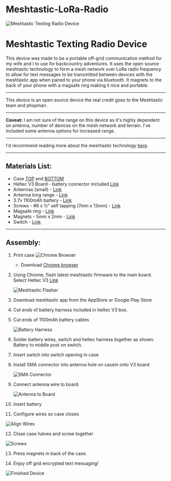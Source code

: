 # Meshtastic-LoRa-Radio

![Meshtastic Texting Radio Device](./images/piggyback1.jpg)
  
# Meshtastic Texting Radio Device

This device was made to be a portable off-grid communication method for my wife and I to use for backcountry adventures. It uses the open source meshtastic technology to form a mesh network over LoRa radio frequency to allow for text messages to be transmitted between devices with the meshtastic app when paired to your phone via bluetooth. It magnets to the back of your phone with a magsafe ring making it nice and portable.

---

This device is an open source device the real credit goes to the Meshtastic team and phspman.

---

**Caveat:** I am not sure of the range on this device as it's highly dependent on antenna, number of devices on the mesh network and terrain. I've included some antenna options for increased range.

---

I'd recommend reading more about the meshtastic technology [here](https://meshtastic.org/).

---

## Materials List:

- Case [TOP](./files/Top%20No%20Logo.stl) and [BOTTOM](./files/Bottom%20Meshtastic%20Magsafe.stl)
- Heltec V3 Board - battery connector included [Link](https://www.amazon.com/dp/B07FYWFH4C?psc=1&ref=ppx_yo2ov_dt_b_product_details)
- Antennas (small) - [Link](https://www.amazon.com/dp/B0BX2NFM9B?ref=ppx_yo2ov_dt_b_product_details&th=1)
- Antenna long range - [Link](https://www.amazon.com/gp/product/B0D3KPFVH3/ref=ox_sc_saved_image_4?smid=AQ0B8JRQY8X0X&psc=1)
- 3.7v 1100mAh battery - [Link](https://www.amazon.com/dp/B08FD39Y5R?psc=1&ref=ppx_yo2ov_dt_b_product_details)
- Screws - #6 x ½” self tapping (7mm x 13mm) - [Link](https://www.amazon.com/dp/B0B5CNQXMN?psc=1&ref=ppx_yo2ov_dt_b_product_details)
- Magsafe ring - [Link](https://www.amazon.com/gp/product/B0CSVXD888/ref=ox_sc_saved_image_3?smid=A1M11WW4NKTCL&psc=1)
- Magnets - 5mm x 2mm - [Link](https://www.amazon.com/gp/product/B09DC8KG2C/ref=sw_img_1?smid=AZ3H0P0UI6KGB&psc=1)
- Switch - [Link](https://www.amazon.com/dp/B07RTJDW27?psc=1&ref=ppx_yo2ov_dt_b_product_details)

---

## Assembly:

1. Print case
   ![Chrome Browser](./images/meshtasticflasher.png)
   - Download [Chrome browser](https://www.google.com/chrome/)
   
2. Using Chrome, flash latest meshtastic firmware to the main board. Select Heltec V3 [Link](https://meshtastic.org/docs/getting-started/flashing-firmware/esp32/web-flasher/)

   ![Meshtastic Flasher](./images/meshtasticflasher.png)

3. Download meshtastic app from the AppStore or Google Play Store

4. Cut ends of battery harness included in heltec V3 box.

5. Cut ends of 1100mAh battery cables

   ![Battery Harness](./images/harness.JPG)

6. Solder battery wires, switch and heltec harness together as shown. Battery to middle post on switch.

7. Insert switch into switch opening in case

8. Install SMA connector into antenna hole on casein onto V3 board

   ![SMA Connector](./images/smatocase.jpg)

9. Connect antenna wire to board

   ![Antenna to Board](./images/smatoboard.JPG)

10. Insert battery

11. Configure wires so case closes

   ![Align Wires](./images/alignwires.jpg)

12. Close case halves and screw together

   ![Screws](./images//screws.jpg)

13. Press magnets in back of the case.

14. Enjoy off grid encrypted text messaging!

   ![Finished Device](./images/finished.jpg)
